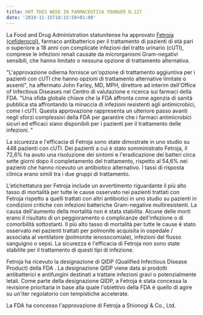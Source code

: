 ```yaml
---
title: HOT THIS WEEK IN FARMACEUTICA YOUNGER N.127
date: '2019-11-15T10:15:58+01:00'
---
```

La Food and Drug Administration statunitense ha approvato [Fetroja (cefiderocol)](https://www.fda.gov/news-events/press-announcements/fda-approves-new-antibacterial-drug-treat-complicated-urinary-tract-infections-part-ongoing-efforts), farmaco antibatterico per il trattamento di pazienti di età pari o superiore a 18 anni con complicate infezioni del tratto urinario (cUTI), comprese le infezioni renali causate da microrganismi Gram-negativi sensibili, che hanno limitato o nessuna opzione di trattamento alternativa.

"L'approvazione odierna fornisce un'opzione di trattamento aggiuntiva per i pazienti con cUTI che hanno opzioni di trattamento alternative limitate o assenti", ha affermato John Farley, MD, MPH, direttore ad interim dell'Office of Infectious Diseases nel Centro di valutazione e ricerca sui farmaci della FDA. "Una sfida globale chiave che la FDA affronta come agenzia di sanità pubblica sta affrontando la minaccia di infezioni resistenti agli antimicrobici, come i cUTI. Questa approvazione rappresenta un ulteriore passo avanti negli sforzi complessivi della FDA per garantire che i farmaci antimicrobici sicuri ed efficaci siano disponibili per i pazienti per il trattamento delle infezioni. "

La sicurezza e l'efficacia di Fetroja sono state dimostrate in uno studio su 448 pazienti con cUTI. Dei pazienti a cui è stato somministrato Fetroja, il 72,6% ha avuto una risoluzione dei sintomi e l'eradicazione dei batteri circa sette giorni dopo il completamento del trattamento, rispetto al 54,6% nei pazienti che hanno ricevuto un antibiotico alternativo. I tassi di risposta clinica erano simili tra i due gruppi di trattamento.

L'etichettatura per Fetroja include un avvertimento riguardante il più alto tasso di mortalità per tutte le cause osservato nei pazienti trattati con Fetroja rispetto a quelli trattati con altri antibiotici in uno studio su pazienti in condizioni critiche con infezioni batteriche Gram-negative multiresistenti. La causa dell'aumento della mortalità non è stata stabilita. Alcune delle morti erano il risultato di un peggioramento o complicanze dell'infezione o di comorbilità sottostanti. Il più alto tasso di mortalità per tutte le cause è stato osservato nei pazienti trattati per polmonite acquisita in ospedale / associata al ventilatore (polmonite ienosocomiale), infezioni del flusso sanguigno o sepsi. La sicurezza e l'efficacia di Fetroja non sono state stabilite per il trattamento di questi tipi di infezione.

Fetroja ha ricevuto la designazione di QIDP (Qualified Infectious Disease Product) della FDA . La designazione QIDP viene data ai prodotti antibatterici e antifungini destinati a trattare infezioni gravi o potenzialmente letali. Come parte della designazione QIDP, a Fetroja è stata concessa la revisione prioritaria in base alla quale l'obiettivo della FDA è quello di agire su un'iter regolatorio con tempistiche accelerate.

La FDA ha concesso l'approvazione di Fetroja a Shionogi & Co., Ltd.
